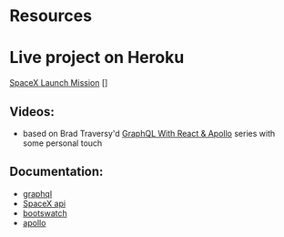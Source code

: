 # Resources

# Live project on Heroku
[SpaceX Launch Mission](https://peaceful-cliffs-43596.herokuapp.com/)
[]

## Videos: 
* based on Brad Traversy'd [GraphQL With React & Apollo](https://www.youtube.com/playlist?list=PLillGF-RfqbZrjw48EXLdM4dsOhURCLZx) series with some personal touch

## Documentation:
* [graphql](https://graphql.org/code/#javascript)
* [SpaceX api](https://github.com/r-spacex/SpaceX-API)
* [bootswatch](https://bootswatch.com/)
* [apollo](https://www.apollographql.com/docs/react/get-started/)

